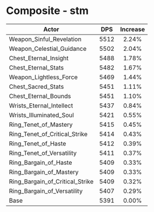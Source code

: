 # Composite - stm
| Actor | DPS | Increase |
|---|:---:|:---:|
|Weapon_Sinful_Revelation|5512|2.24%|
|Weapon_Celestial_Guidance|5502|2.04%|
|Chest_Eternal_Insight|5488|1.78%|
|Chest_Eternal_Stats|5482|1.67%|
|Weapon_Lightless_Force|5469|1.44%|
|Chest_Sacred_Stats|5451|1.11%|
|Chest_Eternal_Bounds|5451|1.10%|
|Wrists_Eternal_Intellect|5437|0.84%|
|Wrists_Illuminated_Soul|5421|0.55%|
|Ring_Tenet_of_Mastery|5415|0.45%|
|Ring_Tenet_of_Critical_Strike|5414|0.43%|
|Ring_Tenet_of_Haste|5412|0.39%|
|Ring_Tenet_of_Versatility|5411|0.37%|
|Ring_Bargain_of_Haste|5409|0.33%|
|Ring_Bargain_of_Mastery|5409|0.33%|
|Ring_Bargain_of_Critical_Strike|5409|0.32%|
|Ring_Bargain_of_Versatility|5407|0.29%|
|Base|5391|0.00%|
